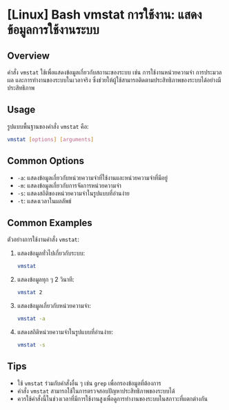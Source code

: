 # [Linux] Bash vmstat การใช้งาน: แสดงข้อมูลการใช้งานระบบ

## Overview
คำสั่ง `vmstat` ใช้เพื่อแสดงข้อมูลเกี่ยวกับสถานะของระบบ เช่น การใช้งานหน่วยความจำ การประมวลผล และการทำงานของระบบในเวลาจริง ซึ่งช่วยให้ผู้ใช้สามารถติดตามประสิทธิภาพของระบบได้อย่างมีประสิทธิภาพ

## Usage
รูปแบบพื้นฐานของคำสั่ง `vmstat` คือ:

```bash
vmstat [options] [arguments]
```

## Common Options
- `-a`: แสดงข้อมูลเกี่ยวกับหน่วยความจำที่ใช้งานและหน่วยความจำที่มีอยู่
- `-m`: แสดงข้อมูลเกี่ยวกับการจัดการหน่วยความจำ
- `-s`: แสดงสถิติของหน่วยความจำในรูปแบบที่อ่านง่าย
- `-t`: แสดงเวลาในผลลัพธ์

## Common Examples
ตัวอย่างการใช้งานคำสั่ง `vmstat`:

1. แสดงข้อมูลทั่วไปเกี่ยวกับระบบ:
   ```bash
   vmstat
   ```

2. แสดงข้อมูลทุก ๆ 2 วินาที:
   ```bash
   vmstat 2
   ```

3. แสดงข้อมูลเกี่ยวกับหน่วยความจำ:
   ```bash
   vmstat -a
   ```

4. แสดงสถิติหน่วยความจำในรูปแบบที่อ่านง่าย:
   ```bash
   vmstat -s
   ```

## Tips
- ใช้ `vmstat` ร่วมกับคำสั่งอื่น ๆ เช่น `grep` เพื่อกรองข้อมูลที่ต้องการ
- คำสั่ง `vmstat` สามารถใช้ในการตรวจสอบปัญหาประสิทธิภาพของระบบได้
- ควรใช้คำสั่งนี้ในช่วงเวลาที่มีการใช้งานสูงเพื่อดูการทำงานของระบบในสภาวะที่แตกต่างกัน